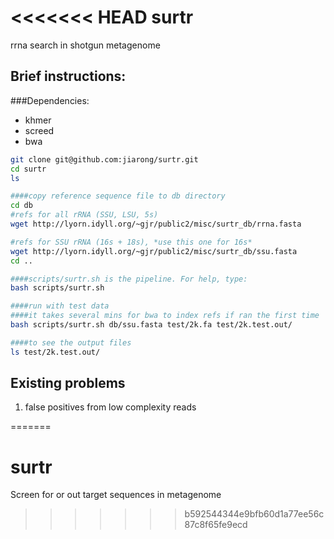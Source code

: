 <<<<<<< HEAD
surtr
=====

rrna search in shotgun metagenome

Brief instructions:
---------------------
###Dependencies:
- khmer
- screed
- bwa

```bash
git clone git@github.com:jiarong/surtr.git
cd surtr
ls

####copy reference sequence file to db directory
cd db
#refs for all rRNA (SSU, LSU, 5s)
wget http://lyorn.idyll.org/~gjr/public2/misc/surtr_db/rrna.fasta

#refs for SSU rRNA (16s + 18s), *use this one for 16s*
wget http://lyorn.idyll.org/~gjr/public2/misc/surtr_db/ssu.fasta
cd ..

####scripts/surtr.sh is the pipeline. For help, type:
bash scripts/surtr.sh

####run with test data
####it takes several mins for bwa to index refs if ran the first time
bash scripts/surtr.sh db/ssu.fasta test/2k.fa test/2k.test.out/

####to see the output files
ls test/2k.test.out/
```

Existing problems
-----------------
1) false positives from low complexity reads

=======
# surtr
Screen for or out target sequences in metagenome
>>>>>>> b592544344e9bfb60d1a77ee56c87c8f65fe9ecd
